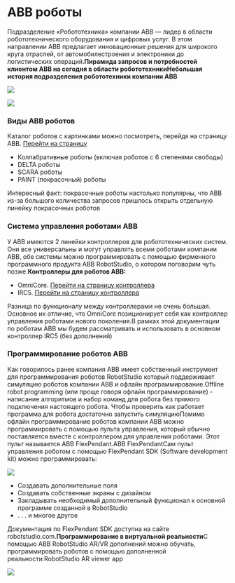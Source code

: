 # ABB роботы

Подразделение «Робототехника» компании ABB — лидер в области робототехнического оборудования и цифровых услуг. В этом направлении ABB предлагает инновационные решения для широкого круга отраслей, от автомобилестроения и электроники до логистических операций.**Пирамида запросов и потребностей клиентом ABB на сегодня в области робототехникиНебольшая история подразделения робототехники компании ABB**

![](https://1031407017-files.gitbook.io/\~/files/v0/b/gitbook-x-prod.appspot.com/o/spaces%2FuegUOufrNAvU2hqytJLT%2Fuploads%2FhqDMUyjQ7PolTDIuIH3t%2Fabb\_history.png?alt=media\&token=e443201f-ee73-465d-970a-33c039bfe0b1)

![](https://1031407017-files.gitbook.io/\~/files/v0/b/gitbook-x-prod.appspot.com/o/spaces%2FuegUOufrNAvU2hqytJLT%2Fuploads%2F56pghvNgoy8JlhvCZOKk%2Fabb\_pyro.png?alt=media\&token=d8921538-4c43-41d3-9105-c48a242f2400)

### Виды ABB роботов <a href="#robots-types" id="robots-types"></a>

Каталог роботов с картинками можно посмотреть, перейдя на страницу ABB. [Перейти на страницу](https://new.abb.com/products/robotics/industrial-robots)​

* Коллабративные роботы (включая роботов с 6 степенями свободы)
* DELTA роботы
* SCARA роботы
* PAINT (покрасочный) роботы

Интересный факт: покрасочные роботы настолько популярны, что ABB из-за большого количества запросов пришлось открыть отдельную линейку покрасочных роботов

### Система управления роботами ABB <a href="#control-system" id="control-system"></a>

У ABB имеются 2 линейки контроллеров для робототехнических систем. Они все универсальны и могут управлять всеми роботами компании ABB, обе системы можно программировать с помощью фирменного программного продукта ABB RobotStudio, о котором поговорим чуть позже.**Контроллеры для роботов ABB:**

* OmniCore. [Перейти на страницу контроллера](https://new.abb.com/products/robotics/controllers/omnicore)​
* IRC5. [Перейти на страницу контроллера](https://new.abb.com/products/robotics/controllers/irc5-overview)​

Разница по функционалу между контроллерами не очень большая. Основное их отличие, что OmniCore позиционирует себя как контроллер управления роботами нового поколения.В рамках этой документации по роботам ABB мы будем рассматривать и использовать в основном контроллер IRC5 (без дополнений)

### Программирование роботов ABB <a href="#robot-programming" id="robot-programming"></a>

Как говорилось ранее компания ABB имеет собственный инструмент для программирования роботов RobotStudio который поддерживает симуляцию роботов компании ABB и офлайн программирование.Offline robot programming (или проще говоря офлайн программирование) - написание алгоритмов и набор команд для робота без прямого подключения настоящего робота. Чтобы проверить как работает программа для робота достаточно запустить симуляциюПомимо офлайн программирование роботов компании ABB можно программировать с помощью пульта управления, который обычно поставляется вместе с контроллером для управления роботами. Этот пульт называется ABB FlexPendant.ABB FlexPendantСам пульт управления роботом с помощью FlexPendant SDK (Software development kit) можно программировать:

![](https://1031407017-files.gitbook.io/\~/files/v0/b/gitbook-x-prod.appspot.com/o/spaces%2FuegUOufrNAvU2hqytJLT%2Fuploads%2FwZyrD5NJzM60mvqPvSiX%2Fabb\_flexpendant.jpg?alt=media\&token=d3f6d090-72bf-4a48-93f4-02595ffdc6b4)

* Создавать дополнительные поля
* Создавать собственные экраны с дизайном
* Закладывать необходимый дополнительный функционал к основной программе созданной в RobotStudio
* . . . и многое другое

Документация по FlexPendant SDK доступна на сайте robotstudio.com.**Программирование в виртуальной реальности**С помощью ABB RobotStudio AR/VR дополнений можно обучать, программировать роботов с помощью дополненной реальности:RobotStudio AR viewer app

![](https://1031407017-files.gitbook.io/\~/files/v0/b/gitbook-x-prod.appspot.com/o/spaces%2FuegUOufrNAvU2hqytJLT%2Fuploads%2FcTQ7scnf0G2kzzGyRl8V%2Frobotstudio\_ar.jpg?alt=media\&token=bb8ab8aa-f173-4323-bbce-133ce317a063)
